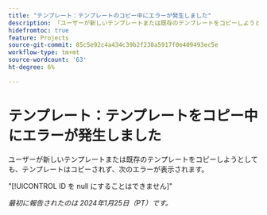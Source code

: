 ```yaml
---
title: "テンプレート：テンプレートのコピー中にエラーが発生しました"
description: 「ユーザーが新しいテンプレートまたは既存のテンプレートをコピーしようとした場合、テンプレートはコピーされず、ユーザーにエラーが表示されます。」
hidefromtoc: true
feature: Projects
source-git-commit: 85c5e92c4a434c39b2f238a5917f0e409493ec5e
workflow-type: tm+mt
source-wordcount: '63'
ht-degree: 6%

---
```



# テンプレート：テンプレートをコピー中にエラーが発生しました

ユーザーが新しいテンプレートまたは既存のテンプレートをコピーしようとしても、テンプレートはコピーされず、次のエラーが表示されます。

&quot;[!UICONTROL ID を null にすることはできません]&quot;

_最初に報告されたのは 2024年1月25日（PT）です。_
